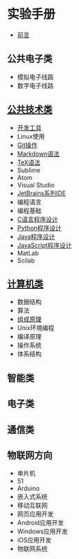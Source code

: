 # 实验手册

* [前言](README.md)

## 公共电子类
* 模拟电子线路
* 数字电子线路

## [公共技术类](common/README.md)
* [开发工具](common/dev-tools/README.md)
 * Linux使用
 * [Git操作](common/dev-tools/git/README.md)
 * [Markdown语法](common/dev-tools/markdown/README.md)
 * [TeX语法](common/dev-tools/tex/README.md)
 * Sublime
 * Atom
 * Visual Studio
 * [JetBrains系列IDE](common/dev-tools/jetbrains/README.md)
* 编程语言
 * 编程基础
 * [C语言程序设计](common/lang-c/README.md)
 * [Python程序设计](common/lang-python/README.md)
 * [Java程序设计](common/lang-java/README.md)
 * [JavaScript程序设计](common/lang-js/README.md)
 * MatLab
 * Scilab

## [计算机类](cs/README.md)
* 数据结构
* 算法
* [组成原理](cs/zuchen/README.md)
* Unix环境编程
* 编译原理
* 操作系统
* 体系结构 

## 智能类

## 电子类

## 通信类

## 物联网方向
* 单片机
 * 51 
 * Arduino
* 嵌入式系统
* 移动互联网
 * 网页应用开发
 * Android应用开发
 * Windows应用开发
 * iOS应用开发
* 物联网系统

